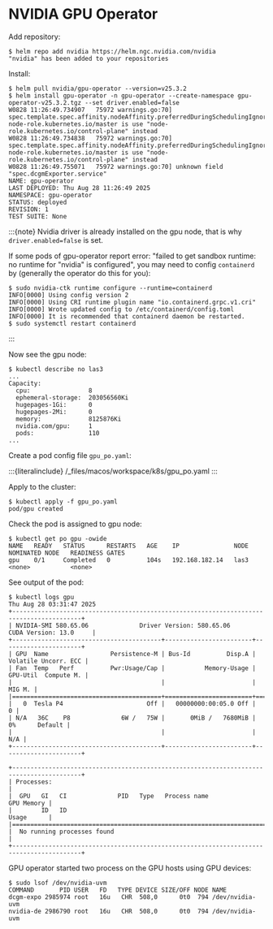 # NVIDIA GPU Operator

Add repository:

```console
$ helm repo add nvidia https://helm.ngc.nvidia.com/nvidia
"nvidia" has been added to your repositories
```

Install:

```console
$ helm pull nvidia/gpu-operator --version=v25.3.2
$ helm install gpu-operator -n gpu-operator --create-namespace gpu-operator-v25.3.2.tgz --set driver.enabled=false
W0828 11:26:49.734907   75972 warnings.go:70] spec.template.spec.affinity.nodeAffinity.preferredDuringSchedulingIgnoredDuringExecution[0].preference.matchExpressions[0].key: node-role.kubernetes.io/master is use "node-role.kubernetes.io/control-plane" instead
W0828 11:26:49.734838   75972 warnings.go:70] spec.template.spec.affinity.nodeAffinity.preferredDuringSchedulingIgnoredDuringExecution[0].preference.matchExpressions[0].key: node-role.kubernetes.io/master is use "node-role.kubernetes.io/control-plane" instead
W0828 11:26:49.755071   75972 warnings.go:70] unknown field "spec.dcgmExporter.service"
NAME: gpu-operator
LAST DEPLOYED: Thu Aug 28 11:26:49 2025
NAMESPACE: gpu-operator
STATUS: deployed
REVISION: 1
TEST SUITE: None
```

:::{note}
Nvidia driver is already installed on the gpu node, that is why `driver.enabled=false` is set.

If some pods of gpu-operator report error: "failed to get sandbox runtime: no runtime for "nvidia" is configured", you may need to config `containerd` by (generally the operator do this for you):

```console
$ sudo nvidia-ctk runtime configure --runtime=containerd
INFO[0000] Using config version 2                       
INFO[0000] Using CRI runtime plugin name "io.containerd.grpc.v1.cri" 
INFO[0000] Wrote updated config to /etc/containerd/config.toml 
INFO[0000] It is recommended that containerd daemon be restarted.
$ sudo systemctl restart containerd
```

:::

Now see the gpu node:

```console
$ kubectl describe no las3
...
Capacity:
  cpu:                8
  ephemeral-storage:  203056560Ki
  hugepages-1Gi:      0
  hugepages-2Mi:      0
  memory:             8125876Ki
  nvidia.com/gpu:     1
  pods:               110
...
```

Create a pod config file `gpu_po.yaml`:

:::{literalinclude} /_files/macos/workspace/k8s/gpu_po.yaml
:::

Apply to the cluster:

```console
$ kubectl apply -f gpu_po.yaml
pod/gpu created
```

Check the pod is assigned to gpu node:

```console
$ kubectl get po gpu -owide 
NAME   READY   STATUS      RESTARTS   AGE    IP               NODE    NOMINATED NODE   READINESS GATES
gpu    0/1     Completed   0          104s   192.168.182.14   las3    <none>           <none>
```

See output of the pod:

```console
$ kubectl logs gpu
Thu Aug 28 03:31:47 2025       
+-----------------------------------------------------------------------------------------+
| NVIDIA-SMI 580.65.06              Driver Version: 580.65.06      CUDA Version: 13.0     |
+-----------------------------------------+------------------------+----------------------+
| GPU  Name                 Persistence-M | Bus-Id          Disp.A | Volatile Uncorr. ECC |
| Fan  Temp   Perf          Pwr:Usage/Cap |           Memory-Usage | GPU-Util  Compute M. |
|                                         |                        |               MIG M. |
|=========================================+========================+======================|
|   0  Tesla P4                       Off |   00000000:00:05.0 Off |                    0 |
| N/A   36C    P8              6W /   75W |       0MiB /   7680MiB |      0%      Default |
|                                         |                        |                  N/A |
+-----------------------------------------+------------------------+----------------------+

+-----------------------------------------------------------------------------------------+
| Processes:                                                                              |
|  GPU   GI   CI              PID   Type   Process name                        GPU Memory |
|        ID   ID                                                               Usage      |
|=========================================================================================|
|  No running processes found                                                             |
+-----------------------------------------------------------------------------------------+
```

GPU operator started two process on the GPU hosts using GPU devices:

```console
$ sudo lsof /dev/nvidia-uvm
COMMAND       PID USER   FD   TYPE DEVICE SIZE/OFF NODE NAME
dcgm-expo 2985974 root   16u   CHR  508,0      0t0  794 /dev/nvidia-uvm
nvidia-de 2986790 root   16u   CHR  508,0      0t0  794 /dev/nvidia-uvm
```
